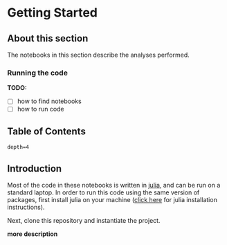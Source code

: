 # Getting Started

## About this section

The notebooks in this section describe the analyses performed.

### Running the code

**TODO:**

- [ ] how to find notebooks
- [ ] how to run code

## Table of Contents

```@contents
depth=4
```

## Introduction

Most of the code in these notebooks is written in [julia][1],
and can be run on a standard laptop.
In order to run this code using the same version of packages,
first install julia on your machine
([click here][2] for julia installation instructions).

[1]: http://julialang.org
[2]: https://julialang.org/downloads/

Next, clone this repository and instantiate the project.

**more description**
